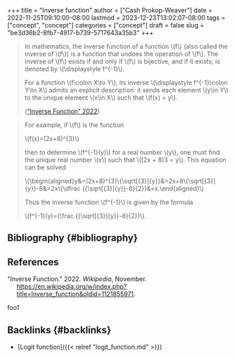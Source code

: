 +++
title = "Inverse function"
author = ["Cash Prokop-Weaver"]
date = 2022-11-25T09:10:00-08:00
lastmod = 2023-12-23T13:02:07-08:00
tags = ["concept", "concept"]
categories = ["concept"]
draft = false
slug = "be3d36b2-8fb7-4917-b739-5717643a35b3"
+++

> In mathematics, the inverse function of a function \\(f\\) (also called the inverse of \\(f\\)) is a function that undoes the operation of \\(f\\). The inverse of \\(f\\) exists if and only if \\(f\\) is bijective, and if it exists, is denoted by \\(\displaystyle f^{-1}\\).
>
> For a function \\(f\colon X\to Y\\), its inverse \\(\displaystyle f^{-1}\colon Y\to X\\) admits an explicit description: it sends each element \\(y\in Y\\) to the unique element \\(x\in X\\) such that \\(f(x) = y\\).
>
> (<a href="#citeproc_bib_item_1">“Inverse Function” 2022</a>)

<!--quoteend-->

> For example, if \\(f\\) is the function
>
> \\(f(x)=(2x+8)^{3}\\)
>
> then to determine \\(f^{-1}(y)\\) for a real number \\(y\\), one must find the unique real number \\(x\\) such that \\((2x + 8)3 = y\\). This equation can be solved:
>
> \\(\begin{aligned}y&=(2x+8)^{3}\\\{\sqrt[{3}]{y}}&=2x+8\\\{\sqrt[{3}]{y}}-8&=2x\\\{\dfrac {{\sqrt[{3}]{y}}-8}{2}}&=x.\end{aligned}\\)
>
> Thus the inverse function \\(f^{-1}\\) is given by the formula
>
> \\(f^{-1}(y)={\frac {{\sqrt[{3}]{y}}-8}{2}}\\).


## Bibliography {#bibliography}

## References

<style>.csl-entry{text-indent: -1.5em; margin-left: 1.5em;}</style><div class="csl-bib-body">
  <div class="csl-entry"><a id="citeproc_bib_item_1"></a>“Inverse Function.” 2022. <i>Wikipedia</i>, November. <a href="https://en.wikipedia.org/w/index.php?title=Inverse_function&oldid=1121855971">https://en.wikipedia.org/w/index.php?title=Inverse_function&#38;oldid=1121855971</a>.</div>
</div>

foo1


## Backlinks {#backlinks}

-   [Logit function]({{< relref "logit_function.md" >}})
